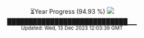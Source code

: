 <p align="center">
⏳Year Progress (94.93 %) <img src="https://file5s.ratemyserver.net/mobs/1062.gif"><br>
████████████████████████████▁▁ <br>
<sub>Updated: Wed, 13 Dec 2023 12:03:39 GMT</sub>
</p>

